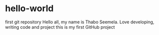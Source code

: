 # hello-world
first git repository
Hello all, my name is Thabo Seemela. Love developing, writing code and project
this is my first GitHub project
